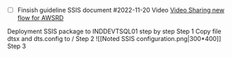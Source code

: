 - [ ]  Finsish guideline SSIS document  #2022-11-20
Video 
[Video Sharing new flow for AWSRD](https://cesltd2.sharepoint.com/sites/CESVNSharing2/_layouts/15/stream.aspx?id=%2Fsites%2FCESVNSharing2%2FShared%20Documents%2FTraining%20Video%2FCES%20VN%20DEV%20Training%2FCES%20DEV%20Training%20%2D%20Standard%20SSIS%20package%20for%20the%20AMZ%20job%2Emp4&ga=1)

Deployment SSIS package to INDDEVTSQL01 step by step
Step 1
Copy file dtsx and dts.config to /
Step 2
![[Noted SSIS configuration.png|300*400]]
Step 3
